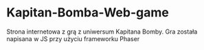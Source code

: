 # Kapitan-Bomba-Web-game
Strona internetowa z grą z uniwersum Kapitana Bomby. Gra została napisana w JS przy użyciu frameworku Phaser
